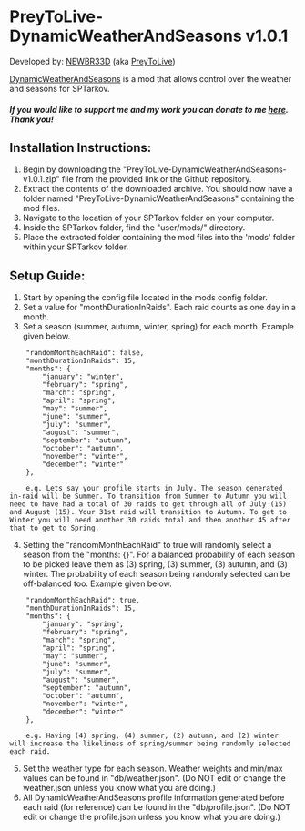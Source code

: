 # **PreyToLive-DynamicWeatherAndSeasons v1.0.1**

Developed by: [NEWBR33D](https://github.com/NEWBR33D) (aka [PreyToLive](https://hub.sp-tarkov.com/user/24548-preytolive/))

[DynamicWeatherAndSeasons](https://github.com/NEWBR33D/DynamicWeatherAndSeasons/) is a mod that allows control over the weather and seasons for SPTarkov.

#### ***If you would like to support me and my work you can donate to me [here](https://ko-fi.com/preytolive). Thank you!***

## **Installation Instructions:**
1. Begin by downloading the "PreyToLive-DynamicWeatherAndSeasons-v1.0.1.zip" file from the provided link or the Github repository.
2. Extract the contents of the downloaded archive. You should now have a folder named "PreyToLive-DynamicWeatherAndSeasons" containing the mod files.
3. Navigate to the location of your SPTarkov folder on your computer.
4. Inside the SPTarkov folder, find the "user/mods/" directory.
5. Place the extracted folder containing the mod files into the 'mods' folder within your SPTarkov folder.

## **Setup Guide:**
1. Start by opening the config file located in the mods config folder.
2. Set a value for "monthDurationInRaids". Each raid counts as one day in a month.
3. Set a season (summer, autumn, winter, spring) for each month. Example given below.
```
    "randomMonthEachRaid": false,
    "monthDurationInRaids": 15,
    "months": {
        "january": "winter",
        "february": "spring",
        "march": "spring",
        "april": "spring",
        "may": "summer",
        "june": "summer",
        "july": "summer",
        "august": "summer",
        "september": "autumn",
        "october": "autumn",
        "november": "winter",
        "december": "winter"
    },

    e.g. Lets say your profile starts in July. The season generated in-raid will be Summer. To transition from Summer to Autumn you will need to have had a total of 30 raids to get through all of July (15) and August (15). Your 31st raid will transition to Autumn. To get to Winter you will need another 30 raids total and then another 45 after that to get to Spring.
```
4. Setting the "randomMonthEachRaid" to true will randomly select a season from the "months: {}". For a balanced probability of each season to be picked leave them as (3) spring, (3) summer, (3) autumn, and (3) winter. The probability of each season being randomly selected can be off-balanced too. Example given below.
```
    "randomMonthEachRaid": true,
    "monthDurationInRaids": 15,
    "months": {
        "january": "spring",
        "february": "spring",
        "march": "spring",
        "april": "spring",
        "may": "summer",
        "june": "summer",
        "july": "summer",
        "august": "summer",
        "september": "autumn",
        "october": "autumn",
        "november": "winter",
        "december": "winter"
    },

    e.g. Having (4) spring, (4) summer, (2) autumn, and (2) winter will increase the likeliness of spring/summer being randomly selected each raid.
```
5. Set the weather type for each season. Weather weights and min/max values can be found in "db/weather.json". (Do NOT edit or change the weather.json unless you know what you are doing.)
6. All DynamicWeatherAndSeasons profile information generated before each raid (for reference) can be found in the "db/profile.json". (Do NOT edit or change the profile.json unless you know what you are doing.)